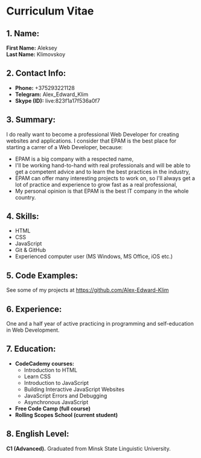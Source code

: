 ﻿# Curriculum Vitae

## 1. Name:  
__First Name:__ Aleksey  
__Last Name:__ Klimovskoy

## 2. Contact Info:
* __Phone:__ +375293221128
* __Telegram:__ Alex_Edward_Klim
* __Skype (ID):__ live:823f1a17f536a0f7

## 3. Summary:  
I do really want to become a professional Web Developer for creating websites and applications. I consider that EPAM is the best place for starting a carrer of a Web Developer, because:
  * EPAM is a big company with a respected name,
  * I'll be working hand-to-hand with real professionals and will be able to get a competent advice and to learn the best practices in the industry,
  * EPAM can offer many interesting projects to work on, so I'll always get a lot of practice and experience to grow fast as a real professional,
  * My personal opinion is that EPAM is the best IT company in the whole country.

## 4. Skills:
* HTML
* CSS
* JavaScript
* Git & GitHub
* Experienced computer user (MS Windows, MS Office, iOS etc.)

## 5. Code Examples:
See some of my projects at <https://github.com/Alex-Edward-Klim>

## 6. Experience:
One and a half year of active practicing in programming and self-education in Web Development.

## 7. Education:
* __CodeCademy courses:__
  * Introduction to HTML
  * Learn CSS
  * Introduction to JavaScript
  * Building Interactive JavaScript Websites
  * JavaScript Errors and Debugging
  * Asynchronous JavaScript
* __Free Code Camp (full course)__
* __Rolling Scopes School (current student)__

## 8. English Level:
__C1 (Advanced).__ Graduated from Minsk State Linguistic University.